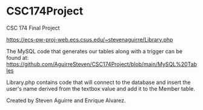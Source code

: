 # CSC174Project
CSC 174 Final Project

https://ecs-pw-proj-web.ecs.csus.edu/~stevenaguirre/Library.php

The MySQL code that generates our tables along with a trigger can be found at: https://github.com/AguirreSteven/CSC174Project/blob/main/MySQL%20Tables

Library.php contains code that will connect to the database and insert the user's name derived from the textbox value and add it to the Member table.

Created by Steven Aguirre and Enrique Alvarez.


